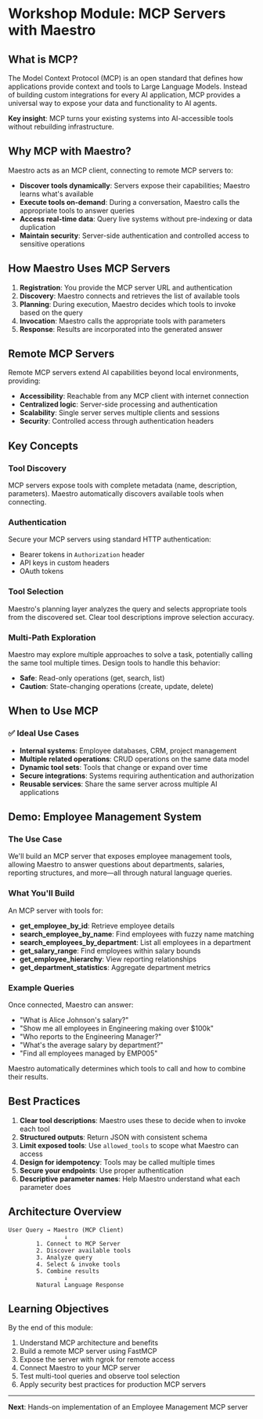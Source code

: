 # Workshop Module: MCP Servers with Maestro

## What is MCP?

The Model Context Protocol (MCP) is an open standard that defines how applications provide context and tools to Large Language Models. Instead of building custom integrations for every AI application, MCP provides a universal way to expose your data and functionality to AI agents.

**Key insight**: MCP turns your existing systems into AI-accessible tools without rebuilding infrastructure.

## Why MCP with Maestro?

Maestro acts as an MCP client, connecting to remote MCP servers to:

- **Discover tools dynamically**: Servers expose their capabilities; Maestro learns what's available
- **Execute tools on-demand**: During a conversation, Maestro calls the appropriate tools to answer queries
- **Access real-time data**: Query live systems without pre-indexing or data duplication
- **Maintain security**: Server-side authentication and controlled access to sensitive operations

## How Maestro Uses MCP Servers

1. **Registration**: You provide the MCP server URL and authentication
2. **Discovery**: Maestro connects and retrieves the list of available tools
3. **Planning**: During execution, Maestro decides which tools to invoke based on the query
4. **Invocation**: Maestro calls the appropriate tools with parameters
5. **Response**: Results are incorporated into the generated answer

## Remote MCP Servers

Remote MCP servers extend AI capabilities beyond local environments, providing:

- **Accessibility**: Reachable from any MCP client with internet connection
- **Centralized logic**: Server-side processing and authentication
- **Scalability**: Single server serves multiple clients and sessions
- **Security**: Controlled access through authentication headers

## Key Concepts

### Tool Discovery
MCP servers expose tools with complete metadata (name, description, parameters). Maestro automatically discovers available tools when connecting.

### Authentication
Secure your MCP servers using standard HTTP authentication:
- Bearer tokens in `Authorization` header
- API keys in custom headers
- OAuth tokens

### Tool Selection
Maestro's planning layer analyzes the query and selects appropriate tools from the discovered set. Clear tool descriptions improve selection accuracy.

### Multi-Path Exploration
Maestro may explore multiple approaches to solve a task, potentially calling the same tool multiple times. Design tools to handle this behavior:
- **Safe**: Read-only operations (get, search, list)
- **Caution**: State-changing operations (create, update, delete)

## When to Use MCP

### ✅ Ideal Use Cases
- **Internal systems**: Employee databases, CRM, project management
- **Multiple related operations**: CRUD operations on the same data model
- **Dynamic tool sets**: Tools that change or expand over time
- **Secure integrations**: Systems requiring authentication and authorization
- **Reusable services**: Share the same server across multiple AI applications

## Demo: Employee Management System

### The Use Case

We'll build an MCP server that exposes employee management tools, allowing Maestro to answer questions about departments, salaries, reporting structures, and more—all through natural language queries.

### What You'll Build

An MCP server with tools for:
- **get_employee_by_id**: Retrieve employee details
- **search_employee_by_name**: Find employees with fuzzy name matching
- **search_employees_by_department**: List all employees in a department
- **get_salary_range**: Find employees within salary bounds
- **get_employee_hierarchy**: View reporting relationships
- **get_department_statistics**: Aggregate department metrics


### Example Queries

Once connected, Maestro can answer:
- "What is Alice Johnson's salary?"
- "Show me all employees in Engineering making over $100k"
- "Who reports to the Engineering Manager?"
- "What's the average salary by department?"
- "Find all employees managed by EMP005"

Maestro automatically determines which tools to call and how to combine their results.

## Best Practices

1. **Clear tool descriptions**: Maestro uses these to decide when to invoke each tool
2. **Structured outputs**: Return JSON with consistent schema
3. **Limit exposed tools**: Use `allowed_tools` to scope what Maestro can access
4. **Design for idempotency**: Tools may be called multiple times
5. **Secure your endpoints**: Use proper authentication
6. **Descriptive parameter names**: Help Maestro understand what each parameter does

## Architecture Overview
```
User Query → Maestro (MCP Client)
                ↓
        1. Connect to MCP Server
        2. Discover available tools
        3. Analyze query
        4. Select & invoke tools
        5. Combine results
                ↓
        Natural Language Response
```

## Learning Objectives

By the end of this module:
1. Understand MCP architecture and benefits
2. Build a remote MCP server using FastMCP
3. Expose the server with ngrok for remote access
4. Connect Maestro to your MCP server
5. Test multi-tool queries and observe tool selection
6. Apply security best practices for production MCP servers

---

**Next**: Hands-on implementation of an Employee Management MCP server